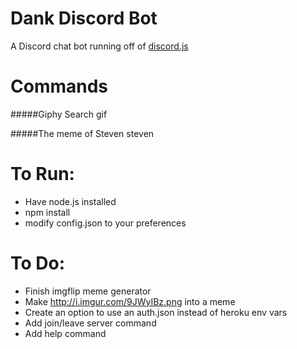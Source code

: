 # Dank Discord Bot
A Discord chat bot running off of <a href="https://github.com/hydrabolt/discord.js/">discord.js</a>
# Commands
#####Giphy Search
	<name-of-bot> gif <gif-query>

#####The meme of Steven
	<name-of-bot> steven <top-text> <bottom-text>

# To Run:

- Have node.js installed
- npm install
- modify config.json to your preferences

# To Do:

- Finish imgflip meme generator
- Make http://i.imgur.com/9JWyIBz.png into a meme
- Create an option to use an auth.json instead of heroku env vars
- Add join/leave server command
- Add help command
